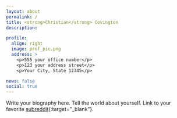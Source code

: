 ```yaml
---
layout: about
permalink: /
title: <strong>Christian</strong> Covington
description:

profile:
  align: right
  image: prof_pic.png
  address: >
    <p>555 your office number</p>
    <p>123 your address street</p>
    <p>Your City, State 12345</p>

news: false
social: true
---
```


Write your biography here. Tell the world about yourself. Link to your favorite [subreddit](http://reddit.com){:target="\_blank"}.

